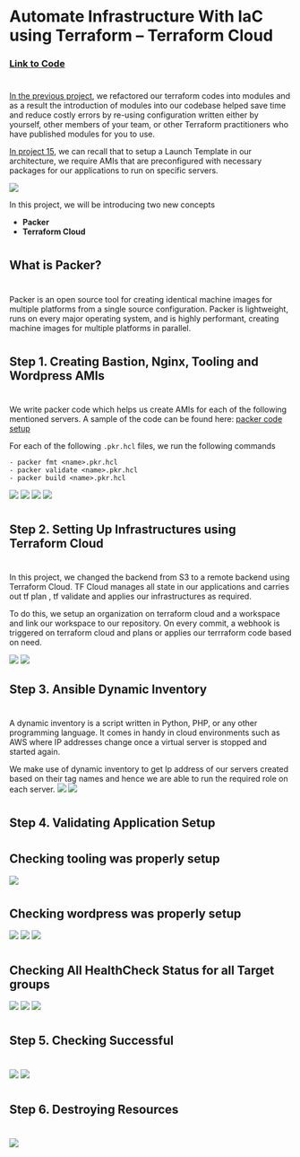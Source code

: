 # Automate Infrastructure With IaC using Terraform – Terraform Cloud

### [Link to Code](https://github.com/apotitech/RCR-PACKER-TERRAFORM-SETUP.git)
#
#

[In the previous project](https://github.com/apotitech/RCR-MODULAR-TERRAFORM-ARCHITECTURE.git), we refactored our terraform codes into modules and as a result the introduction of modules into our codebase helped save time and reduce costly errors by re-using configuration written either by yourself, other members of your team, or other Terraform practitioners who have published modules for you to use.

[In project 15](https://github.com/apotitech/DevOps_Projects/tree/main/15.AWS_CLOUD_SOLUTION_FOR_2_COMPANY_WEBSITES_USING_A_REVERSE_PROXY_TECHNOLOGY), we can recall that to setup a Launch Template in our architecture, we require AMIs that are preconfigured with necessary packages for our applications to run on specific servers.

![](../15.AWS_CLOUD_SOLUTION_FOR_2_COMPANY_WEBSITES_USING_A_REVERSE_PROXY_TECHNOLOGY/img/architecture.png)

In this project, we will be introducing two new concepts 
- **Packer**
- **Terraform Cloud**
#
## What is Packer? 
#
Packer is an open source tool for creating identical machine images for multiple platforms from a single source configuration. Packer is lightweight, runs on every major operating system, and is highly performant, creating machine images for multiple platforms in parallel.
#

## Step 1. Creating Bastion, Nginx, Tooling and Wordpress AMIs 
#
We write packer code which helps us create AMIs for each of the following mentioned servers. A sample of the code can be found here: [packer code setup](https://github.com/apotitech/RCR-PACKER-TERRAFORM-SETUP/tree/main/AMI)

For each of the following `.pkr.hcl` files, we run the following commands
```
- packer fmt <name>.pkr.hcl
- packer validate <name>.pkr.hcl
- packer build <name>.pkr.hcl
```

![](./img/1.get_amis.jpg)
![](./img/2.packer%20build%20bastion.jpg)
![](./img/3.created_ami.jpg)
![](./img/4.all_amis.jpg)
#

## Step 2. Setting Up Infrastructures using Terraform Cloud
#
In this project, we changed the backend from S3 to a remote backend using Terraform Cloud. TF Cloud manages all state in our applications and carries out tf plan , tf validate and applies our infrastructures as required.

To do this, we setup an organization on terraform cloud and a workspace and link our workspace to our repository. On every commit, a webhook is triggered on terraform cloud and plans or applies our terrraform code based on need.


![](./img/5.plan.jpg)
![](./img/6.debug.jpg)

## Step 3. Ansible Dynamic Inventory
#
A dynamic inventory is a script written in Python, PHP, or any other programming language. It comes in handy in cloud environments such as AWS where IP addresses change once a virtual server is stopped and started again.

We make use of dynamic inventory to get Ip address of our servers created based on their tag names and hence we are able to run the required role on each server.
![](./img/7.ansible_inventory.jpg)
![](./img/8.ansible_pb_1.jpg)
#


## Step 4. Validating Application Setup
#

## Checking tooling was properly setup
![](./img/9.tooling_valid.jpg)
#

## Checking wordpress was properly setup
![](./img/10.wp_valid.jpg)
![](./img/11.db_setup.jpg)
![](./img/12.localhost_success.jpg)
#

## Checking All HealthCheck Status for  all Target groups
![](./img/13.healthcheck_nginx.jpg)
![](./img/14.healthcheck_tooling.jpg)
![](./img/15.healthcheck_wp.jpg)
#

##  Step 5. Checking Successful 
#
![](./img/16.tooling_success.jpg)
![](./img/17.wordpress_success.jpg)
#

## Step 6. Destroying Resources
#
![](./img/18.destroy_resources.jpg)
#